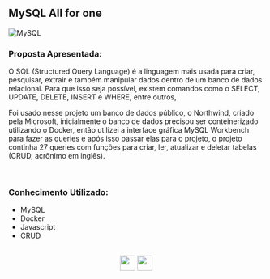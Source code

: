 ## MySQL All for one

![MySQL](https://www.tshirtgeek.com.br/wp-content/uploads/2021/08/com031.jpg)

### Proposta Apresentada: 

O SQL (Structured Query Language) é a linguagem mais usada para criar, pesquisar, extrair e também manipular dados dentro de um banco de dados relacional. Para que isso seja possível, existem comandos como o SELECT, UPDATE, DELETE, INSERT e WHERE, entre outros,

Foi usado nesse projeto um banco de dados público, o Northwind, criado pela Microsoft, inicialmente o banco de dados precisou ser conteinerizado utilizando o Docker, então utilizei a interface gráfica MySQL Workbench para fazer as queries e após isso passar elas para o projeto, o projeto continha 27 queries com funções para criar, ler, atualizar e deletar tabelas (CRUD, acrônimo em inglês).

</br>

### Conhecimento Utilizado: 

- MySQL </br>
- Docker </br>
- Javascript </br>
- CRUD </br>


</br>
<div align="center"> 
<a href="https://www.linkedin.com/in/lennon-xavier/" rel="nofollow"><img src="https://camo.githubusercontent.com/c00f87aeebbec37f3ee0857cc4c20b21fefde8a96caf4744383ebfe44a47fe3f/68747470733a2f2f696d672e736869656c64732e696f2f62616467652f2d4c696e6b6564496e2d2532333030373742353f7374796c653d666f722d7468652d6261646765266c6f676f3d6c696e6b6564696e266c6f676f436f6c6f723d7768697465" height="30px" data-canonical-src="https://img.shields.io/badge/-LinkedIn-%230077B5?style=for-the-badge&amp;logo=linkedin&amp;logoColor=white" style="max-width: 100%;"></a>
<a href="mailto:lennon_lxs@hotmail.com"><img src="https://camo.githubusercontent.com/571384769c09e0c66b45e39b5be70f68f552db3e2b2311bc2064f0d4a9f5983b/68747470733a2f2f696d672e736869656c64732e696f2f62616467652f476d61696c2d4431343833363f7374796c653d666f722d7468652d6261646765266c6f676f3d676d61696c266c6f676f436f6c6f723d7768697465" height="30px" data-canonical-src="https://img.shields.io/badge/Hotmail-D14836?style=for-the-badge&amp;logo=hotmail&amp;logoColor=white" style="max-width: 100%;"></a>
</div>
